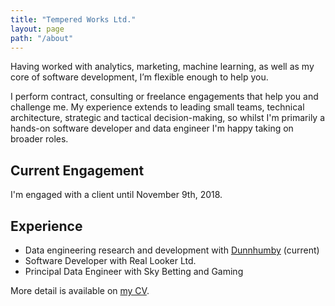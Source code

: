 ```yaml
---
title: "Tempered Works Ltd."
layout: page
path: "/about"
---
```


Having worked with analytics, marketing, machine learning, as well as my core of software development,
I’m flexible enough to help you.

I perform contract, consulting or freelance engagements that help you and challenge me.
My experience extends to leading small teams, technical architecture, strategic and tactical decision-making,
so whilst I'm primarily a hands-on software developer and data engineer I'm happy taking on broader roles.

## Current Engagement

I'm engaged with a client until November 9th, 2018.

## Experience

- Data engineering research and development with [Dunnhumby](https://www.dunnhumby.com/) (current)
- Software Developer with Real Looker Ltd.
- Principal Data Engineer with Sky Betting and Gaming

More detail is available on [my CV](PaulBrabbanCV.pdf).
